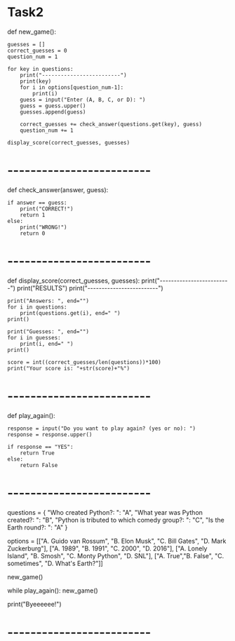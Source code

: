 # Task2
def new_game():

    guesses = []
    correct_guesses = 0
    question_num = 1

    for key in questions:
        print("-------------------------")
        print(key)
        for i in options[question_num-1]:
            print(i)
        guess = input("Enter (A, B, C, or D): ")
        guess = guess.upper()
        guesses.append(guess)

        correct_guesses += check_answer(questions.get(key), guess)
        question_num += 1

    display_score(correct_guesses, guesses)

# -------------------------
def check_answer(answer, guess):

    if answer == guess:
        print("CORRECT!")
        return 1
    else:
        print("WRONG!")
        return 0

# -------------------------
def display_score(correct_guesses, guesses):
    print("-------------------------")
    print("RESULTS")
    print("-------------------------")

    print("Answers: ", end="")
    for i in questions:
        print(questions.get(i), end=" ")
    print()

    print("Guesses: ", end="")
    for i in guesses:
        print(i, end=" ")
    print()

    score = int((correct_guesses/len(questions))*100)
    print("Your score is: "+str(score)+"%")

# -------------------------
def play_again():

    response = input("Do you want to play again? (yes or no): ")
    response = response.upper()

    if response == "YES":
        return True
    else:
        return False
# -------------------------


questions = {
 "Who created Python?: ": "A",
 "What year was Python created?: ": "B",
 "Python is tributed to which comedy group?: ": "C",
 "Is the Earth round?: ": "A"
}

options = [["A. Guido van Rossum", "B. Elon Musk", "C. Bill Gates", "D. Mark Zuckerburg"],
          ["A. 1989", "B. 1991", "C. 2000", "D. 2016"],
          ["A. Lonely Island", "B. Smosh", "C. Monty Python", "D. SNL"],
          ["A. True","B. False", "C. sometimes", "D. What's Earth?"]]

new_game()

while play_again():
    new_game()

print("Byeeeeee!")

# -------------------------
